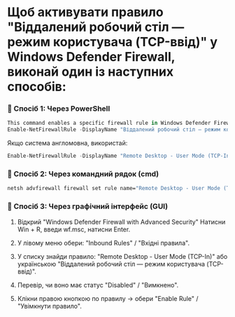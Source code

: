 # Щоб активувати правило "Віддалений робочий стіл — режим користувача (TCP-ввід)" у Windows Defender Firewall, виконай один із наступних способів:

### 🔹 Спосіб 1: Через PowerShell
```powershell
This command enables a specific firewall rule in Windows Defender Firewall by its display name.
Enable-NetFirewallRule -DisplayName "Віддалений робочий стіл — режим користувача (TCP-ввід)"
```

Якщо система англомовна, використай:
```powershell
Enable-NetFirewallRule -DisplayName "Remote Desktop - User Mode (TCP-In)"
```

### 🔹 Спосіб 2: Через командний рядок (cmd)

```cmd
netsh advfirewall firewall set rule name="Remote Desktop - User Mode (TCP-In)" new enable=yes
```

### 🔹 Спосіб 3: Через графічний інтерфейс (GUI)

1. Відкрий "Windows Defender Firewall with Advanced Security"
    Натисни Win + R, введи wf.msc, натисни Enter.

2. У лівому меню обери:
    "Inbound Rules" / "Вхідні правила".

3. У списку знайди правило:
    "Remote Desktop - User Mode (TCP-In)" або українською "Віддалений робочий стіл — режим користувача (TCP-ввід)".

4. Перевір, чи воно має статус "Disabled" / "Вимкнено".

5. Клікни правою кнопкою по правилу → обери "Enable Rule" / "Увімкнути правило".